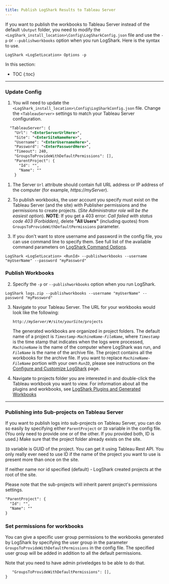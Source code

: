 ```yaml
---
title: Publish LogShark Results to Tableau Server
---
```

If you want to publish the workbooks to Tableau Server instead of the default `\Output` folder, you need to modify the `<LogShark_install_location>\Config\LogSharkConfig.json` file and use the `-p` or `--publishworkbooks` option when you run LogShark. Here is the syntax to use.

```
LogShark <LogSetLocation> Options -p
```

In this section:

* TOC
{:toc}

-----------



### Update Config

1. You will need to update the `<LogShark_install_location>\Config\LogSharkConfig.json` file. Change the  `<TableauServer>` settings to match your Tableau Server configuration.

```xml
  "TableauServer": {
    "Url": "<EnterServerUrlHere>",
    "Site": "<EnterSiteNameHere>",
    "Username": "<EnterUsernameHere>",
    "Password": "<EnterPasswordHere>",
    "Timeout": 240,
    "GroupsToProvideWithDefaultPermissions": [],
    "ParentProject": {
      "Id": "",
      "Name": ""
    }
```

1. The Server `Url` attribute should contain full URL address or IP address of the computer (for example, *https://myServer*).

1.   To publish workbooks, the user account you specify must exist on the Tableau Server (and the site) with Publisher permissions and the permissions to create projects. (*Site Administrator role will be the easiest option*).
  **NOTE**: If you get a 403 error: *Call failed with status code 403 (Forbidden)*, delete **"All Users"** (including quotes) from `GroupsToProvideWithDefaultPermissions` parameter. 

1. If you don't want to store username and password in the config file, you can use command line to specify them. See full list of the available command parameters on [LogShark Command Options](/docs/logshark_cmds).

```
LogShark <LogSetLocation> <RunId> --publishworkbooks --username "myUserName" --password "myPassword"
```

### Publish Workbooks
2. Specify the `-p` or `--publishworkbooks` option when you run LogShark. 

```
LogShark logs.zip --publishworkbooks --username "myUserName" --password "myPassword"
```

3.  Navigate to your Tableau Server. The URL for your workbooks would look like the following:  

    <code>http://<i>myServer</i>/#/site/<i>yourSite</i>/projects   </code>

    The generated workbooks are organized in project folders. The default name of a project is  *`Timestamp-MachineName-FileName`*, where *`Timestamp`* is the time stamp that indicates when the logs were processed, *`MachineName`* is the name of the computer where LogShark was run, and *`FileName`* is the name of the archive file. The project contains all the workbooks for the archive file. If you want to replace *`MachineName-FileName`* portion with your own *`RunID`*, please see instructions on the [Configure and Customize LogShark](docs/logshark_configure.md) page. 

4.   Navigate to projects folder you are interested in and double-click the Tableau workbook you want to view. 
     For information about all the plugins and workbooks, see [LogShark Plugins and Generated Workbooks](LogShark_plugins)

----
### Publishing into Sub-projects on Tableau Server

If you want to publish logs into sub-projects on Tableau Server, you can do so easily by specifying either `ParentProject` or `ID` variable in the config file. (You only need to provide one or of the other. If you provided both, ID is used.) Make sure that the project folder already exists on the site.

`ID` variable is GUID of the project. You can get it using Tableau Rest API. You only really ever need to use ID if the name of the project you want to use is present more than once on the site.

If neither name nor id specified (default) - LogShark created projects at the root of the site.

Please note that the sub-projects will inherit parent project's permissions settings. 

 
```xml
"ParentProject": {
  "Id": "",
  "Name": ""
}
```

### Set permissions for workbooks

You can give a specific user group permissions to the workbooks generated by LogShark by specifying the user group in the parameter `GroupsToProvideWithDefaultPermissions` in the config file. The specified user group will be added in addition to all the default permissions.

Note that you need to have admin priveledges to be able to do that.

```xml
   "GroupsToProvideWithDefaultPermissions": [],
}
```